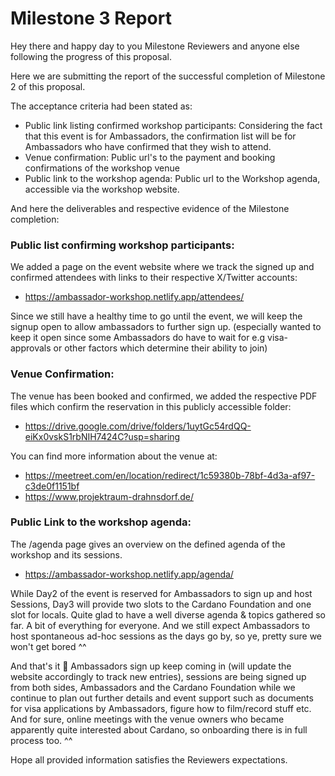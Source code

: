 # Milestone 3 Report

Hey there and happy day to you Milestone Reviewers and anyone else following the progress of this proposal.

Here we are submitting the report of the successful completion of Milestone 2 of this proposal.

The acceptance criteria had been stated as:

- Public link listing confirmed workshop participants: Considering the fact that this event is for Ambassadors, the confirmation list will be for Ambassadors who have confirmed that they wish to attend.
- Venue confirmation: Public url's to the payment and booking confirmations of the workshop venue
- Public link to the workshop agenda: Public url to the Workshop agenda, accessible via the workshop website.

And here the deliverables and respective evidence of the Milestone completion:

### Public list confirming workshop participants:
We added a page on the event website where we track the signed up and confirmed attendees with links to their respective X/Twitter accounts:
- https://ambassador-workshop.netlify.app/attendees/ 

Since we still have a healthy time to go until the event, we will keep the signup open to allow ambassadors to further sign up.
(especially wanted to keep it open since some Ambassadors do have to wait for e.g visa-approvals or other factors which determine their ability to join)

### Venue Confirmation:
The venue has been booked and confirmed, we added the respective PDF files which confirm the reservation in this publicly accessible folder:
- https://drive.google.com/drive/folders/1uytGc54rdQQ-eiKx0vskS1rbNIH7424C?usp=sharing
  
You can find more information about the venue at:
- https://meetreet.com/en/location/redirect/1c59380b-78bf-4d3a-af97-c3de0f1151bf 
- https://www.projektraum-drahnsdorf.de/ 


### Public Link to the workshop agenda:
The /agenda page gives an overview on the defined agenda of the workshop and its sessions.
- https://ambassador-workshop.netlify.app/agenda/ 

While Day2 of the event is reserved for Ambassadors to sign up and host Sessions, Day3 will provide two slots to the Cardano Foundation and one slot for locals. Quite glad to have a well diverse agenda & topics gathered so far. A bit of everything for everyone. And we still expect Ambassadors to host spontaneous ad-hoc sessions as the days go by, so ye, pretty sure we won't get bored ^^

And that's it 🙂
Ambassadors sign up keep coming in (will update the website accordingly to track new entries), sessions are being signed up from both sides, Ambassadors and the Cardano Foundation while we continue to plan out further details and event support such as documents for visa applications by Ambassadors, figure how to film/record stuff etc. And for sure, online meetings with the venue owners who became apparently quite interested about Cardano, so onboarding there is in full process too. ^^

Hope all provided information satisfies the Reviewers expectations.


